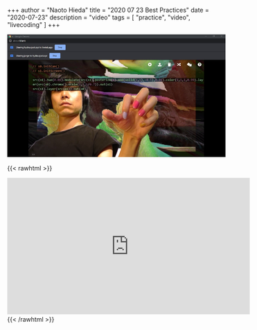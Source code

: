 +++
author = "Naoto Hieda"
title = "2020 07 23 Best Practices"
date = "2020-07-23"
description = "video"
tags = [ "practice", "video", "livecoding" ]
+++

![](/images/2020-07-23-best-practices.png)

{{< rawhtml >}}
<div class="youtube-container">
<iframe class="youtube-video" width="560" height="315" src="https://www.youtube.com/embed/9xTrIdkRbmw" frameborder="0" allow="accelerometer; autoplay; encrypted-media; gyroscope; picture-in-picture" allowfullscreen></iframe>
</div>
{{< /rawhtml >}}

